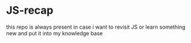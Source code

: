# JS-recap
this repo is always present in case i want to revisit JS or learn something new and put it into my knowledge base

